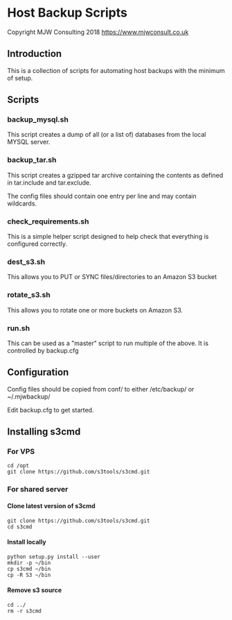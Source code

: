 # Host Backup Scripts

Copyright MJW Consulting 2018
https://www.mjwconsult.co.uk

## Introduction
This is a collection of scripts for automating host backups with the minimum of setup.

## Scripts
### backup_mysql.sh
This script creates a dump of all (or a list of) databases from the local MYSQL server.

### backup_tar.sh
This script creates a gzipped tar archive containing the contents as defined in tar.include and tar.exclude.

The config files should contain one entry per line and may contain wildcards.

### check_requirements.sh
This is a simple helper script designed to help check that everything is configured correctly.

### dest_s3.sh
This allows you to PUT or SYNC files/directories to an Amazon S3 bucket

### rotate_s3.sh
This allows you to rotate one or more buckets on Amazon S3.

### run.sh
This can be used as a "master" script to run multiple of the above.  It is controlled by backup.cfg

## Configuration
Config files should be copied from conf/ to either /etc/backup/ or ~/.mjwbackup/

Edit backup.cfg to get started.

## Installing s3cmd
### For VPS
```
cd /opt
git clone https://github.com/s3tools/s3cmd.git
```

### For shared server
#### Clone latest version of s3cmd
```
git clone https://github.com/s3tools/s3cmd.git
cd s3cmd
```

#### Install locally
```
python setup.py install --user
mkdir -p ~/bin
cp s3cmd ~/bin
cp -R S3 ~/bin
```

#### Remove s3 source
```
cd ../
rm -r s3cmd
```